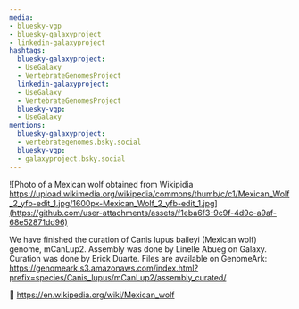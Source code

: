 ```yaml
---
media:
- bluesky-vgp
- bluesky-galaxyproject
- linkedin-galaxyproject
hashtags:
  bluesky-galaxyproject:
  - UseGalaxy
  - VertebrateGenomesProject
  linkedin-galaxyproject:
  - UseGalaxy
  - VertebrateGenomesProject
  bluesky-vgp:
  - UseGalaxy
mentions:
  bluesky-galaxyproject:
  - vertebrategenomes.bsky.social
  bluesky-vgp:
  - galaxyproject.bsky.social
---
```

![Photo of a Mexican wolf obtained from Wikipidia https://upload.wikimedia.org/wikipedia/commons/thumb/c/c1/Mexican_Wolf_2_yfb-edit_1.jpg/1600px-Mexican_Wolf_2_yfb-edit_1.jpg](https://github.com/user-attachments/assets/f1eba6f3-9c9f-4d9c-a9af-68e52871dd96)

We have finished the curation of Canis lupus baileyi (Mexican wolf) genome, mCanLup2. Assembly was done by Linelle Abueg on Galaxy. Curation was done by Erick Duarte. Files are available on GenomeArk: https://genomeark.s3.amazonaws.com/index.html?prefix=species/Canis_lupus/mCanLup2/assembly_curated/

📸 https://en.wikipedia.org/wiki/Mexican_wolf

